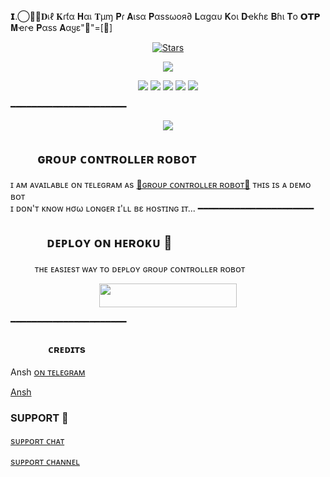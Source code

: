 𝗜.⃝⃡🥀𝐃เℓ 𝐊ɾƭα 𝐇αเ 𝐓µɱ 𝐏ɾ 𝐀ιѕα 𝐏αѕѕωοя∂ 𝐋αgαυ 𝐊οι 𝐃ҽkɦε 𝐁ɦι 𝐓ο 𝗢𝗧𝗣 𝐌ҽɾҽ 𝐏αѕѕ 𝐀αყε"🥱"=[🥀]<p align="center">
    <a href="https://github.com/CuteBaccha/khamoshi/stargazers"><img src="https://img.shields.io/github/stars/CuteBaccha/khamoshi?label=Stars&style=flat-square&logo=github&color=F10070" alt="Stars" /></a>
</p>
<p align="center">
  <img src="https://graph.org/file/f540432cc85f7c4f551bc.jpg">
</p>
<p align="center">
    <a href="https://github.com/CuteBaccha/khamoshi"> <img src="https://img.shields.io/github/repo-size/CuteBaccha/khamoshi?color=orange&logo=github&logoColor=green&style=for-the-badge" /></a>
    <a href="https://github.com/CuteBaccha/khamoshi/commits/prince"> <img src="https://img.shields.io/github/last-commit/CuteBaccha/khamoshi?color=blue&logo=github&logoColor=green&style=for-the-badge" /></a>
    <a href="https://github.com/CuteBaccha/khamoshi/issues"> <img src="https://img.shields.io/github/issues//CuteBaccha?color=blueviolet&logo=github&logoColor=green&style=for-the-badge" /></a>
    <a href="https://github.com/CuteBaccha/khamoshi/network/members"> <img src="https://img.shields.io/github/forks/CuteBaccha/khamoshi?color=red&logo=github&logoColor=green&style=for-the-badge" /></a>  
    <a href="https://pypi.org/project/Telethon/"> <img src="https://img.shields.io/pypi/v/telethon?color=yellow&label=telethon&logo=python&logoColor=green&style=for-the-badge" /></a>
</p>
━━━━━━━━━━━━━━━━━━━━━━
<p align="center">
  <img src="https://github.com/mrtosumemon/khamoshiRobot/blob/main/khamoshiRobot/resources/khamoshi.jpg">
</p>

## ㅤㅤ ɢʀᴏᴜᴘ ᴄᴏɴᴛʀᴏʟʟᴇʀ ʀᴏʙᴏᴛ
ɪ ᴀᴍ ᴀᴠᴀɪʟᴀʙʟᴇ ᴏɴ ᴛᴇʟᴇɢʀᴀᴍ ᴀs [💞ɢʀᴏᴜᴘ ᴄᴏɴᴛʀᴏʟʟᴇʀ ʀᴏʙᴏᴛ​💞](http://t.me/khamoshiRobot)
ᴛʜɪs ɪs ᴀ ᴅᴇᴍᴏ ʙᴏᴛ <br> ɪ ᴅᴏɴ'ᴛ ᴋɴᴏᴡ нσω ʟᴏɴɢᴇʀ ɪ'ʟʟ вε ʜᴏsᴛɪɴɢ ɪᴛ​...
━━━━━━━━━━━━━━━━━━━━━━
## ㅤㅤㅤᴅᴇᴘʟᴏʏ ᴏɴ ʜᴇʀᴏᴋᴜ​ 🚀
ㅤㅤㅤᴛʜᴇ ᴇᴀsɪᴇsᴛ ᴡᴀʏ ᴛᴏ ᴅᴇᴘʟᴏʏ  ɢʀᴏᴜᴘ ᴄᴏɴᴛʀᴏʟʟᴇʀ ʀᴏʙᴏᴛ
<p align="center"><a href="https://heroku.com/deploy?template=https://github.com/BadshahAk/MukeshRobot"> <img src="https://img.shields.io/badge/Deploy%20To%20Heroku-black?style=for-the-badge&logo=heroku" width="220" height="38.45"/></a></p>
 ━━━━━━━━━━━━━━━━━━━━━━

### ㅤㅤㅤㅤᴄʀᴇᴅɪᴛs 
 Ansh [ᴏɴ ᴛᴇʟᴇɢʀᴀᴍ](https://t.me/I_LOVE_YOU_MY_HEARTBEET)

 [Ansh](https://telegram.me/I_LOVE_YOU_MY_HEARTBEET)  



 ###  SUPPORT 👅

[sᴜᴘᴘᴏʀᴛ ᴄʜᴀᴛ](https://t.me/ISHQ00_I)

[sᴜᴘᴘᴏʀᴛ ᴄʜᴀɴɴᴇʟ](https://t.me/XD_CUTETY)
 
